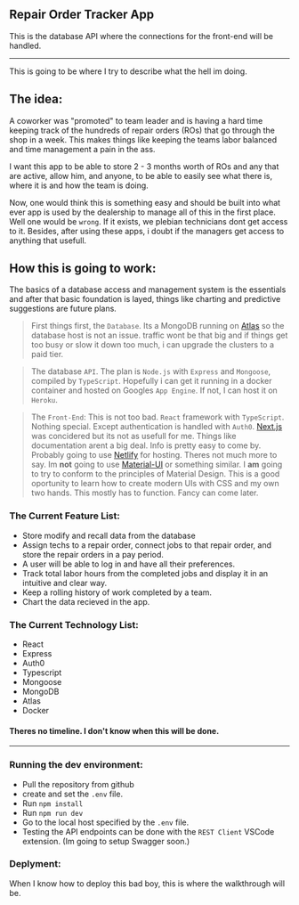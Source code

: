 ## Repair Order Tracker App

This is the database API where the connections for the front-end will be handled.

---

This is going to be where I try to describe what the hell im doing.

## The idea:

A coworker was "promoted" to team leader and is having a hard time keeping track of the hundreds of repair orders (ROs) that go through the shop in a week. This makes things like keeping the teams labor balanced and time management a pain in the ass.

I want this app to be able to store 2 - 3 months worth of ROs and any that are active, allow him, and anyone, to be able to easily see what there is, where it is and how the team is doing.

Now, one would think this is something easy and should be built into what ever app is used by the dealership to manage all of this in the first place. Well one would be `wrong`. If it exists, we plebian technicians dont get access to it. Besides, after using these apps, i doubt if the managers get access to anything that usefull.

## How this is going to work:

The basics of a database access and management system is the essentials and after that basic foundation is layed, things like charting and predictive suggestions are future plans.

> First things first, the `Database`. Its a MongoDB running on [Atlas](https://www.mongodb.com/cloud/atlas) so the database host is not an issue. traffic wont be that big and if things get too busy or slow it down too much, i can upgrade the clusters to a paid tier.

> The database `API`. The plan is `Node.js` with `Express` and `Mongoose`, compiled by `TypeScript`. Hopefully i can get it running in a docker container and hosted on Googles `App Engine`. If not, I can host it on `Heroku`.

> The `Front-End`: This is not too bad. `React` framework with `TypeScript`. Nothing special. Except authentication is handled with `Auth0`. [Next.js](https://nextjs.org/docs/getting-started) was concidered but its not as usefull for me. Things like documentation arent a big deal. Info is pretty easy to come by. Probably going to use [Netlify](https://www.netlify.com/products/workflow/) for hosting. Theres not much more to say. Im **not** going to use [Material-UI](https://material-ui.com/) or something similar. I **am** going to try to conform to the principles of Material Design. This is a good oportunity to learn how to create modern UIs with CSS and my own two hands. This mostly has to function. Fancy can come later.

### The Current Feature List:

- Store modify and recall data from the database
- Assign techs to a repair order, connect jobs to that repair order, and store the repair orders in a pay period.
- A user will be able to log in and have all their preferences.
- Track total labor hours from the completed jobs and display it in an intuitive and clear way.
- Keep a rolling history of work completed by a team.
- Chart the data recieved in the app.

### The Current Technology List:

- React
- Express
- Auth0
- Typescript
- Mongoose
- MongoDB
- Atlas
- Docker

#### Theres no timeline. I don't know when this will be done.

---

### Running the dev environment:

- Pull the repository from github
- create and set the `.env` file.
- Run `npm install`
- Run `npm run dev`
- Go to the local host specified by the `.env` file.
- Testing the API endpoints can be done with the `REST Client` VSCode extension. (Im going to setup Swagger soon.)

### Deplyment:

When I know how to deploy this bad boy, this is where the walkthrough will be.
